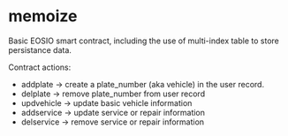 # memoize

Basic EOSIO smart contract, including the use of multi-index table to store persistance data.

Contract actions:
- addplate -> create a plate_number (aka vehicle) in the user record.
- delplate -> remove plate_number from user record
- updvehicle -> update basic vehicle information
- addservice -> update service or repair information
- delservice -> remove service or repair information
